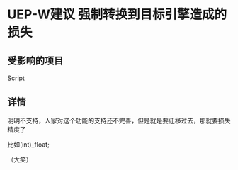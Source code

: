# UEP-W建议 强制转换到目标引擎造成的损失

## 受影响的项目

Script

## 详情

明明不支持，人家对这个功能的支持还不完善，但是就是要迁移过去，那就要损失精度了

比如(int)_float;

（大笑）
